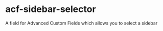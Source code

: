 acf-sidebar-selector
====================

A field for Advanced Custom Fields which allows you to select a sidebar
